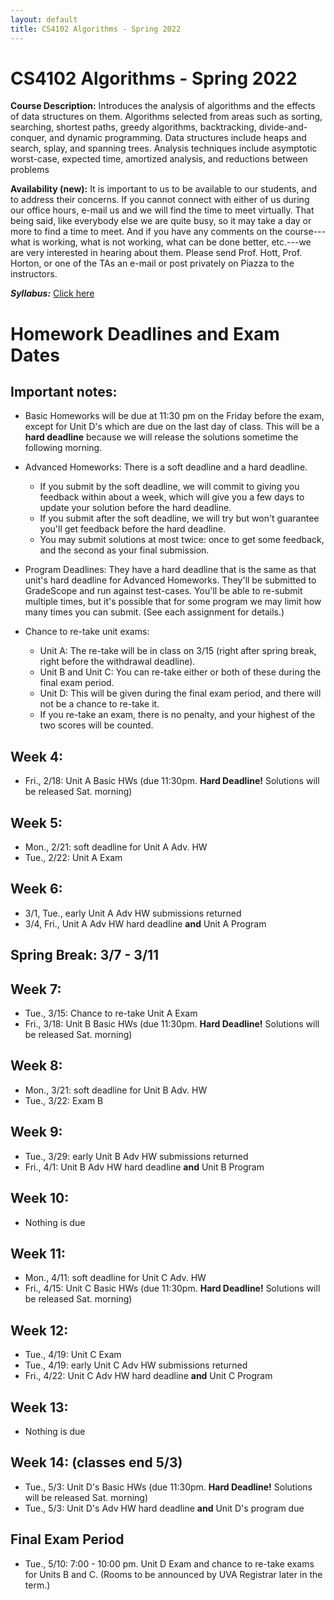 ```yaml
---
layout: default
title: CS4102 Algorithms - Spring 2022 
---
```

# CS4102 Algorithms - Spring 2022

**Course Description:** Introduces the analysis of algorithms and the
effects of data structures on them. Algorithms selected from areas such
as sorting, searching, shortest paths, greedy algorithms, backtracking,
divide-and-conquer, and dynamic programming. Data structures include
heaps and search, splay, and spanning trees. Analysis techniques include
asymptotic worst-case, expected time, amortized analysis, and reductions
between problems

**Availability (new):** It is important to us to be available to our students, and to address their concerns. If you cannot connect with either of us during our office hours, e-mail us and we will find the time to meet virtually. That being said, like everybody else we are quite busy, so it may take a day or more to find a time to meet. And if you have any comments on the course---what is working, what is not working, what can be done better, etc.---we are very interested in hearing about them.  Please send Prof. Hott, Prof. Horton, or one of the TAs an e-mail or post privately on Piazza to the instructors. 

***Syllabus:***  [Click here](./syllabus.html)

<!-- ## Course Organization

[Schedule](./slides/schedule.html) - [Useful Topics Resources](resources.html) - [Useful Collaboration Resources](transition.html)
-->

# Homework Deadlines and Exam Dates

## Important notes:

- Basic Homeworks will be due at 11:30 pm on the Friday before the exam, except for Unit D's which are due on the last day of class. This will be a **hard deadline** because we will release the solutions sometime the following morning.

- Advanced Homeworks:  There is a soft deadline and a hard deadline.
   - If you submit by the soft deadline, we will commit to giving you feedback within about a week, which will give you a few days to update your solution before the hard deadline.
   - If you submit after the soft deadline, we will try but won't guarantee you'll get feedback before the hard deadline.
   - You may submit solutions at most twice: once to get some feedback, and the second as your final submission.
   
- Program Deadlines:  They have a hard deadline that is the same as that unit's hard deadline for Advanced Homeworks.  They'll be submitted to GradeScope and run against test-cases. You'll be able to re-submit multiple times, but it's possible that for some program we may limit how many times you can submit. (See each assignment for details.)

- Chance to re-take unit exams:
    - Unit A:  The re-take will be in class on 3/15 (right after spring break, right before the withdrawal deadline).
    - Unit B and Unit C:  You can re-take either or both of these during the final exam period.
    - Unit D: This will be given during the final exam period, and there will not be a chance to re-take it. 
    - If you re-take an exam, there is no penalty, and your highest of the two scores will be counted.

## Week 4:
- Fri., 2/18:  Unit A Basic HWs (due 11:30pm. **Hard Deadline!** Solutions will be released Sat. morning)

## Week 5:
- Mon., 2/21: soft deadline for Unit A Adv. HW
- Tue., 2/22: Unit A Exam

## Week 6:
- 3/1, Tue., early Unit A Adv HW submissions returned
- 3/4, Fri., Unit A Adv HW hard deadline **and** Unit A Program

## Spring Break: 3/7 - 3/11

## Week 7:
- Tue., 3/15: Chance to re-take Unit A Exam
- Fri., 3/18:  Unit B Basic HWs (due 11:30pm. **Hard Deadline!** Solutions will be released Sat. morning)

## Week 8:
- Mon., 3/21: soft deadline for  Unit B Adv. HW
- Tue., 3/22: Exam B

## Week 9:
- Tue., 3/29: early Unit B Adv HW submissions returned
- Fri., 4/1: Unit B Adv HW hard deadline **and** Unit B Program

## Week 10:
- Nothing is due

## Week 11:
- Mon., 4/11: soft deadline for Unit C Adv. HW 
- Fri., 4/15: Unit C Basic HWs (due 11:30pm. **Hard Deadline!** Solutions will be released Sat. morning)

## Week 12:
- Tue., 4/19: Unit C Exam
- Tue., 4/19: early Unit C Adv HW submissions returned
- Fri., 4/22: Unit C Adv HW hard deadline **and** Unit C Program 

## Week 13:
- Nothing is due

## Week 14: (classes end 5/3)
- Tue., 5/3: Unit D's Basic HWs (due 11:30pm. **Hard Deadline!** Solutions will be released Sat. morning)
- Tue., 5/3: Unit D's Adv HW hard deadline **and** Unit D's program due

## Final Exam Period
- Tue., 5/10:  7:00 - 10:00 pm.  Unit D Exam and chance to re-take exams for Units B and C.  (Rooms to be announced by UVA Registrar later in the term.)
